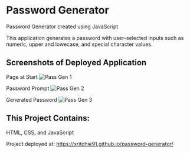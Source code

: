 # Password Generator
Password Generator created using JavaScript

This application generates a password with user-selected inputs such as numeric, upper and lowecase, and special character values.

## Screenshots of Deployed Application 
Page at Start
![Pass Gen 1](https://user-images.githubusercontent.com/74946954/110261591-71614280-7f76-11eb-93a1-1b0a8e87aba6.jpg)

Password Prompt
![Pass Gen 2](https://user-images.githubusercontent.com/74946954/110261634-9ce42d00-7f76-11eb-9ac8-dadb029c3eea.jpg)

Generated Password
![Pass Gen 3](https://user-images.githubusercontent.com/74946954/110261698-d3ba4300-7f76-11eb-9de1-3895e54f36c2.jpg)


## This Project Contains:
HTML, CSS, and JavaScript

Project deployed at: https://xritchie91.github.io/password-generator/
